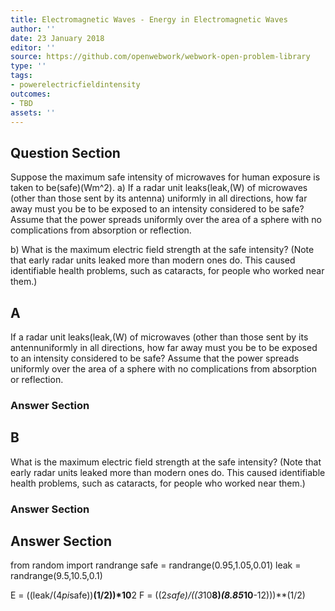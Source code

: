 ```yaml
---
title: Electromagnetic Waves - Energy in Electromagnetic Waves
author: ''
date: 23 January 2018
editor: ''
source: https://github.com/openwebwork/webwork-open-problem-library
type: ''
tags:
- powerelectricfieldintensity
outcomes:
- TBD
assets: ''
---
```


## Question Section 

Suppose the maximum safe intensity of microwaves for human exposure is taken to be(safe)(Wm^2).
a) If a radar unit leaks(leak,(W) of microwaves (other than those sent by its antenna) uniformly in all directions, how far away must you be to be exposed to an intensity considered to be safe? Assume that the power spreads uniformly over the area of a sphere with no complications from absorption or reflection.
 
b) What is the maximum electric field strength at the safe intensity? (Note that early radar units leaked more than modern ones do. This caused identifiable health problems, such as cataracts, for people who worked near them.)
## A
If a radar unit leaks(leak,(W) of microwaves (other than those sent by its antennuniformly in all directions, how far away must you be to be exposed to an intensity considered to be safe? Assume that the power spreads uniformly over the area of a sphere with no complications from absorption or reflection.
### Answer Section
## B
What is the maximum electric field strength at the safe intensity? (Note that early radar units leaked more than modern ones do. This caused identifiable health problems, such as cataracts, for people who worked near them.)
### Answer Section


## Answer Section

from random import randrange
safe = randrange(0.95,1.05,0.01)
leak = randrange(9.5,10.5,0.1)

E = ((leak/(4*pi*safe))**(1/2))*10**2
F = ((2*safe)/((3*10**8)*(8.85*10**-12)))**(1/2)